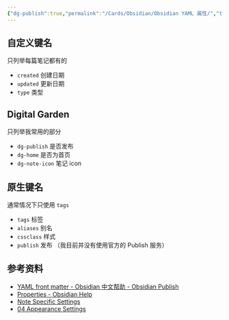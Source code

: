 ```yaml
---
{"dg-publish":true,"permalink":"/Cards/Obsidian/Obsidian YAML 属性/","tags":["Obsidian","YAML","Properties","frontmatter"],"noteIcon":"1","created":"2023-09-06","updated":"2024-04-10"}
---
```


## 自定义键名
只列举每篇笔记都有的
- `created` 创建日期
- `updated` 更新日期 
- `type` 类型
## Digital Garden
只列举我常用的部分
- `dg-publish` 是否发布
- `dg-home` 是否为首页
- `dg-note-icon` 笔记 icon
## 原生键名
通常情况下只使用 `tags`
- `tags` 标签
- `aliases` 别名
- `cssclass` 样式
- `publish` 发布 （我目前并没有使用官方的 Publish 服务）

## 参考资料
- [YAML front matter - Obsidian 中文帮助 - Obsidian Publish](https://publish.obsidian.md/help-zh/%E9%AB%98%E7%BA%A7%E7%94%A8%E6%B3%95/YAML+front+matter)
- [Properties - Obsidian Help](https://help.obsidian.md/Editing+and+formatting/Properties)
- [Note Specific Settings](https://dg-docs.ole.dev/advanced/note-specific-settings/)
- [04 Appearance Settings](https://dg-docs.ole.dev/getting-started/04-appearance-settings/)